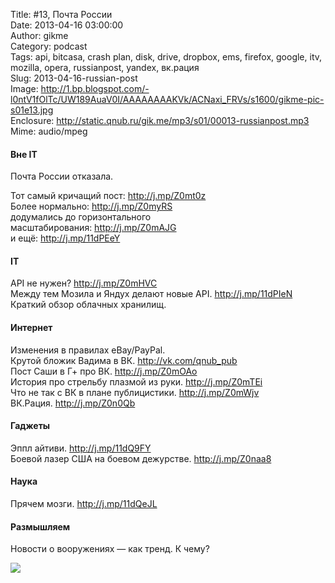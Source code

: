 Title: #13, Почта России  
Date: 2013-04-16 03:00:00  
Author: gikme  
Category: podcast  
Tags: api, bitcasa, crash plan, disk, drive, dropbox, ems, firefox, google, itv, mozilla, opera, russianpost, yandex, вк.рация  
Slug: 2013-04-16-russian-post  
Image: http://1.bp.blogspot.com/-l0ntV1fOlTc/UW189AuaV0I/AAAAAAAAKVk/ACNaxi_FRVs/s1600/gikme-pic-s01e13.jpg  
Enclosure: http://static.qnub.ru/gik.me/mp3/s01/00013-russianpost.mp3  
Mime: audio/mpeg

#### Вне IT

Почта России отказала.

Тот самый кричащий пост: <http://j.mp/Z0mt0z>  
Более нормально: <http://j.mp/Z0myRS>  
додумались до горизонтального  
масштабирования: <http://j.mp/Z0mAJG>  
и ещё: <http://j.mp/11dPEeY> 

#### IT

API не нужен? <http://j.mp/Z0mHVC>  
Между тем Мозила и Яндух делают новые API. <http://j.mp/11dPIeN>  
Краткий обзор облачных хранилищ. 

#### Интернет

Изменения в правилах eBay/PayPal.   
Крутой бложик Вадима в ВК. <http://vk.com/qnub_pub>  
Пост Саши в Г+ про ВК. <http://j.mp/Z0mOAo>  
История про стрельбу плазмой из руки. <http://j.mp/Z0mTEi>  
Что не так с ВК в плане публицистики. <http://j.mp/Z0mWjv>  
ВК.Рация. <http://j.mp/Z0n0Qb>

#### Гаджеты

Эппл айтиви. <http://j.mp/11dQ9FY>  
Боевой лазер США на боевом дежурстве. <http://j.mp/Z0naa8>

#### Наука

Прячем мозги. <http://j.mp/11dQeJL>

#### Размышляем

Новости о вооружениях — как тренд. К чему?

<div class="separator">

[![](http://4.bp.blogspot.com/-qEqcEeGmCdg/UW18xuPyPkI/AAAAAAAAKVg/96oVTbNTFKA/s1600/2013+-+1.gif)](http://4.bp.blogspot.com/-qEqcEeGmCdg/UW18xuPyPkI/AAAAAAAAKVg/96oVTbNTFKA/s1600/2013+-+1.gif)

</div>

